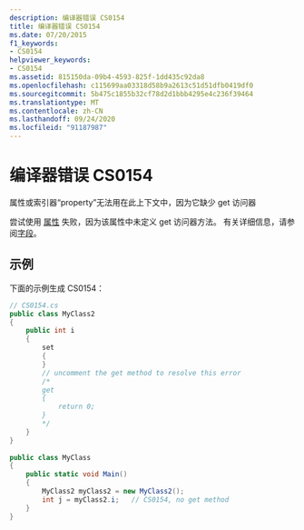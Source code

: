 ```yaml
---
description: 编译器错误 CS0154
title: 编译器错误 CS0154
ms.date: 07/20/2015
f1_keywords:
- CS0154
helpviewer_keywords:
- CS0154
ms.assetid: 815150da-09b4-4593-825f-1dd435c92da8
ms.openlocfilehash: c115699aa03318d58b9a2613c51d51dfb0419df0
ms.sourcegitcommit: 5b475c1855b32cf78d2d1bbb4295e4c236f39464
ms.translationtype: MT
ms.contentlocale: zh-CN
ms.lasthandoff: 09/24/2020
ms.locfileid: "91187987"
---
```

# <a name="compiler-error-cs0154"></a>编译器错误 CS0154

属性或索引器“property”无法用在此上下文中，因为它缺少 get 访问器  
  
 尝试使用 [属性](../programming-guide/classes-and-structs/using-properties.md) 失败，因为该属性中未定义 get 访问器方法。 有关详细信息，请参阅[字段](../programming-guide/classes-and-structs/fields.md)。  
  
## <a name="example"></a>示例  

 下面的示例生成 CS0154：  
  
```csharp  
// CS0154.cs  
public class MyClass2  
{  
    public int i  
    {  
        set  
        {  
        }  
        // uncomment the get method to resolve this error  
        /*  
        get  
        {  
            return 0;  
        }  
        */  
    }  
}  
  
public class MyClass  
{  
    public static void Main()  
    {  
        MyClass2 myClass2 = new MyClass2();  
        int j = myClass2.i;   // CS0154, no get method  
    }  
}  
```
